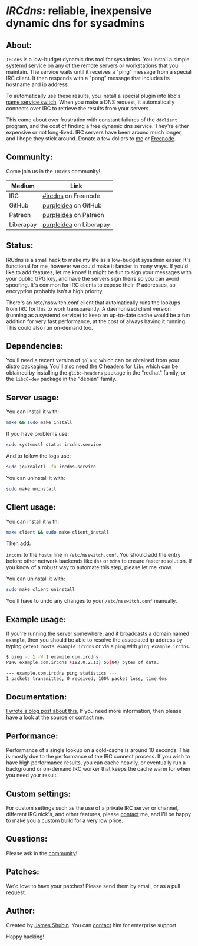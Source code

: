 # *IRCdns*: reliable, inexpensive dynamic dns for sysadmins

## About:

`IRCdns` is a low-budget dynamic dns tool for sysadmins. You install a simple
systemd service on any of the remote servers or workstations that you maintain.
The service waits until it receives a "ping" message from a special IRC client.
It then responds with a "pong" message that includes its hostname and ip
address.

To automatically use these results, you install a special plugin into libc's
[name service switch](http://www.gnu.org/software/libc/manual/html_node/Name-Service-Switch.html).
When you make a DNS request, it automatically connects over IRC to retrieve the
results from your servers.

This came about over frustration with constant failures of the `ddclient`
program, and the cost of finding a free dynamic dns service. They're either
expensive or not long-lived. IRC servers have been around much longer, and I
hope they stick around. Donate a few dollars to [me](https://www.patreon.com/purpleidea)
or [Freenode](https://freenode.net/).

## Community:

Come join us in the `IRCdns` community!

| Medium | Link |
|---|---|
| IRC | [#ircdns](https://webchat.freenode.net/?channels=#ircdns) on Freenode |
| GitHub | [purpleidea](https://github.com/sponsors/purpleidea) on GitHub |
| Patreon | [purpleidea](https://www.patreon.com/purpleidea) on Patreon |
| Liberapay | [purpleidea](https://liberapay.com/purpleidea/donate) on Liberapay |

## Status:

IRCdns is a small hack to make my life as a low-budget sysadmin easier. It's
functional for me, however we could make it fancier in many ways. If you'd like
to add features, let me know! It might be fun to sign your messages with your
public GPG key, and have the servers sign theirs so you can avoid spoofing. It's
common for IRC clients to expose their IP addresses, so encryption probably
isn't a high priority.

There's an /etc/nsswitch.conf client that automatically runs the lookups from
IRC for this to work transparently. A daemonized client version (running as a
systemd service) to keep an up-to-date cache would be a fun addition for very
fast performance, at the cost of always having it running. This could also run
on-demand too.

## Dependencies:

You'll need a recent version of `golang` which can be obtained from your distro
packaging. You'll also need the C headers for `libc` which can be obtained by
installing the `glibc-headers` package in the "redhat" family, or the
`libc6-dev` package in the "debian" family.

## Server usage:

You can install it with:

```bash
make && sudo make install
```

If you have problems use:

```bash
sudo systemctl status ircdns.service
```

And to follow the logs use:

```bash
sudo journalctl -fu ircdns.service
```

You can uninstall it with:

```bash
sudo make uninstall
```

## Client usage:

You can install it with:

```bash
make client && sudo make client_install
```

Then add:

`ircdns` to the `hosts` line in `/etc/nsswitch.conf`. You should add the entry
before other network backends like `dns` or `mdns` to ensure faster resolution.
If you know of a robust way to automate this step, please let me know.

You can uninstall it with:

```bash
sudo make client_uninstall
```

You'll have to undo any changes to your `/etc/nsswitch.conf` manually.

## Example usage:

If you're running the server somewhere, and it broadcasts a domain named
`example`, then you should be able to resolve the associated ip address by
typing `getent hosts example.ircdns` or via a `ping` with `ping example.ircdns`.

```bash
$ ping -c 1 -W 1 example.com.ircdns
PING example.com.ircdns (192.0.2.13) 56(84) bytes of data.

--- example.com.ircdns ping statistics ---
1 packets transmitted, 0 received, 100% packet loss, time 0ms
```

## Documentation:

[I wrote a blog post about this.](https://purpleidea.com/blog/2020/09/01/inexpensive-dns-over-irc/)
If you need more information, then please have a look at the source or
[contact](https://purpleidea.com/contact/) me.


## Performance:

Performance of a single lookup on a cold-cache is around 10 seconds. This is
mostly due to the performance of the IRC connect process. If you wish to have
high performance results, you can cache heavily, or eventually run a background
or on-demand IRC worker that keeps the cache warm for when you need your result.

## Custom settings:

For custom settings such as the use of a private IRC server or channel,
different IRC nick's, and other features, please [contact](https://purpleidea.com/contact/)
me, and I'll be happy to make you a custom build for a very low price.

## Questions:

Please ask in the [community](#community)!

## Patches:

We'd love to have your patches! Please send them by email, or as a pull request.

## Author:

Created by [James Shubin](https://twitter.com/purpleidea). You can [contact](https://purpleidea.com/contact/)
him for enterprise support.

Happy hacking!
